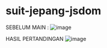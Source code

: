 # suit-jepang-jsdom
SEBELUM MAIN :
![image](https://user-images.githubusercontent.com/55070460/181789152-52e19a0f-55f5-4d13-bccd-97e424e99c1b.png)

HASIL PERTANDINGAN
![image](https://user-images.githubusercontent.com/55070460/181789331-7243ec8e-6460-4b90-aa72-b6c262c57ff8.png)
